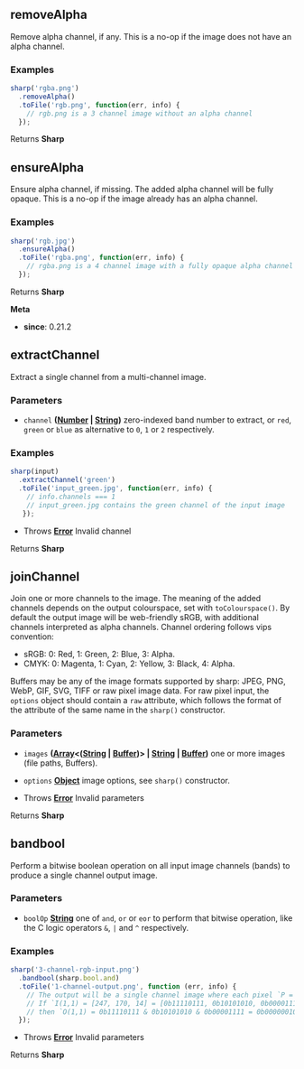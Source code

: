 <!-- Generated by documentation.js. Update this documentation by updating the source code. -->

## removeAlpha

Remove alpha channel, if any. This is a no-op if the image does not have an alpha channel.

### Examples

```javascript
sharp('rgba.png')
  .removeAlpha()
  .toFile('rgb.png', function(err, info) {
    // rgb.png is a 3 channel image without an alpha channel
  });
```

Returns **Sharp** 

## ensureAlpha

Ensure alpha channel, if missing. The added alpha channel will be fully opaque. This is a no-op if the image already has an alpha channel.

### Examples

```javascript
sharp('rgb.jpg')
  .ensureAlpha()
  .toFile('rgba.png', function(err, info) {
    // rgba.png is a 4 channel image with a fully opaque alpha channel
  });
```

Returns **Sharp** 

**Meta**

-   **since**: 0.21.2

## extractChannel

Extract a single channel from a multi-channel image.

### Parameters

-   `channel` **([Number][1] \| [String][2])** zero-indexed band number to extract, or `red`, `green` or `blue` as alternative to `0`, `1` or `2` respectively.

### Examples

```javascript
sharp(input)
  .extractChannel('green')
  .toFile('input_green.jpg', function(err, info) {
    // info.channels === 1
    // input_green.jpg contains the green channel of the input image
   });
```

-   Throws **[Error][3]** Invalid channel

Returns **Sharp** 

## joinChannel

Join one or more channels to the image.
The meaning of the added channels depends on the output colourspace, set with `toColourspace()`.
By default the output image will be web-friendly sRGB, with additional channels interpreted as alpha channels.
Channel ordering follows vips convention:

-   sRGB: 0: Red, 1: Green, 2: Blue, 3: Alpha.
-   CMYK: 0: Magenta, 1: Cyan, 2: Yellow, 3: Black, 4: Alpha.

Buffers may be any of the image formats supported by sharp: JPEG, PNG, WebP, GIF, SVG, TIFF or raw pixel image data.
For raw pixel input, the `options` object should contain a `raw` attribute, which follows the format of the attribute of the same name in the `sharp()` constructor.

### Parameters

-   `images` **([Array][4]&lt;([String][2] \| [Buffer][5])> | [String][2] \| [Buffer][5])** one or more images (file paths, Buffers).
-   `options` **[Object][6]** image options, see `sharp()` constructor.


-   Throws **[Error][3]** Invalid parameters

Returns **Sharp** 

## bandbool

Perform a bitwise boolean operation on all input image channels (bands) to produce a single channel output image.

### Parameters

-   `boolOp` **[String][2]** one of `and`, `or` or `eor` to perform that bitwise operation, like the C logic operators `&`, `|` and `^` respectively.

### Examples

```javascript
sharp('3-channel-rgb-input.png')
  .bandbool(sharp.bool.and)
  .toFile('1-channel-output.png', function (err, info) {
    // The output will be a single channel image where each pixel `P = R & G & B`.
    // If `I(1,1) = [247, 170, 14] = [0b11110111, 0b10101010, 0b00001111]`
    // then `O(1,1) = 0b11110111 & 0b10101010 & 0b00001111 = 0b00000010 = 2`.
  });
```

-   Throws **[Error][3]** Invalid parameters

Returns **Sharp** 

[1]: https://developer.mozilla.org/docs/Web/JavaScript/Reference/Global_Objects/Number

[2]: https://developer.mozilla.org/docs/Web/JavaScript/Reference/Global_Objects/String

[3]: https://developer.mozilla.org/docs/Web/JavaScript/Reference/Global_Objects/Error

[4]: https://developer.mozilla.org/docs/Web/JavaScript/Reference/Global_Objects/Array

[5]: https://nodejs.org/api/buffer.html

[6]: https://developer.mozilla.org/docs/Web/JavaScript/Reference/Global_Objects/Object

